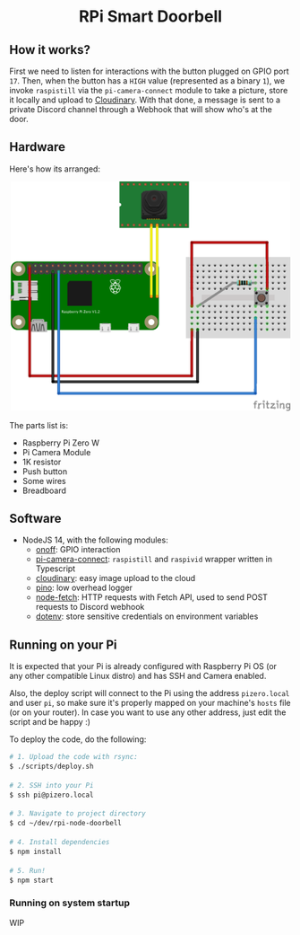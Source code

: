 <!-- markdownlint-disable MD033 MD041 -->
<p align="center">
  <h1 align="center">RPi Smart Doorbell</h1>
</p>

## How it works?

First we need to listen for interactions with the button plugged on GPIO port `17`. Then, when the button has a `HIGH` value (represented as a binary `1`), we invoke `raspistill` via the `pi-camera-connect` module to take a picture, store it locally and upload to [Cloudinary](https://cloudinary.com/). With that done, a message is sent to a private Discord channel through a Webhook that will show who's at the door.

## Hardware

Here's how its arranged:

<p align="center">
  <img src="docs/rpi-doorbell-proto.png" width="500">
</p>

The parts list is:

- Raspberry Pi Zero W
- Pi Camera Module
- 1K resistor
- Push button
- Some wires
- Breadboard

## Software

- NodeJS 14, with the following modules:
  - [onoff](https://github.com/fivdi/onoff): GPIO interaction
  - [pi-camera-connect](https://github.com/launchcodedev/pi-camera-connect): `raspistill` and `raspivid` wrapper written in Typescript
  - [cloudinary](https://github.com/cloudinary/cloudinary_npm): easy image upload to the cloud
  - [pino](https://github.com/pinojs/pino): low overhead logger
  - [node-fetch](https://github.com/node-fetch/node-fetch): HTTP requests with Fetch API, used to send POST requests to Discord webhook
  - [dotenv](https://github.com/motdotla/dotenv): store sensitive credentials on environment variables

## Running on your Pi

It is expected that your Pi is already configured with Raspberry Pi OS (or any other compatible Linux distro) and has SSH and Camera enabled.

Also, the deploy script will connect to the Pi using the address `pizero.local` and user `pi`, so make sure it's properly mapped on your machine's `hosts` file (or on your router). In case you want to use any other address, just edit the script and be happy :)

To deploy the code, do the following:

```sh
# 1. Upload the code with rsync:
$ ./scripts/deploy.sh

# 2. SSH into your Pi
$ ssh pi@pizero.local

# 3. Navigate to project directory
$ cd ~/dev/rpi-node-doorbell

# 4. Install dependencies
$ npm install

# 5. Run!
$ npm start
```

### Running on system startup

WIP
